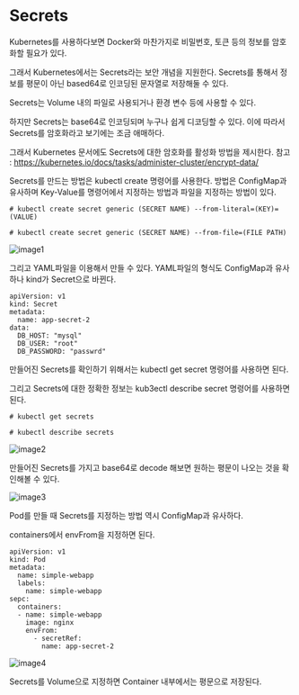 # Secrets

Kubernetes를 사용하다보면 Docker와 마찬가지로 비밀번호, 토큰 등의 정보를 암호화할 필요가 있다.

그래서 Kubernetes에서는 Secrets라는 보안 개념을 지원한다. Secrets를 통해서 정보를 평문이 아닌 based64로 인코딩된 문자열로 저장해둘 수 있다.

Secrets는 Volume 내의 파일로 사용되거나 환경 변수 등에 사용할 수 있다. 

하지만 Secrets는 base64로 인코딩되며 누구나 쉽게 디코딩할 수 있다. 이에 따라서 Secrets를 암호화라고 보기에는 조금 애매하다.

그래서 Kubernetes 문서에도 Secrets에 대한 암호화를 활성화 방법을 제시한다. 참고 : https://kubernetes.io/docs/tasks/administer-cluster/encrypt-data/

Secrets를 만드는 방법은 kubectl create 명령어를 사용한다. 방법은 ConfigMap과 유사하며 Key-Value를 명령어에서 지정하는 방법과 파일을 지정하는 방법이 있다.

```
# kubectl create secret generic (SECRET NAME) --from-literal=(KEY)=(VALUE)

# kubectl create secret generic (SECRET NAME) --from-file=(FILE PATH)
```

![image1]()

그리고 YAML파일을 이용해서 만들 수 있다. YAML파일의 형식도 ConfigMap과 유사하나 kind가 Secret으로 바뀐다.

```
apiVersion: v1
kind: Secret
metadata:
  name: app-secret-2
data:
  DB_HOST: "mysql"
  DB_USER: "root"
  DB_PASSWORD: "passwrd"
```

만들어진 Secrets를 확인하기 위해서는 kubectl get secret 명령어를 사용하면 된다.

그리고 Secrets에 대한 정확한 정보는 kub3ectl describe secret 명령어를 사용하면 된다.

```
# kubectl get secrets

# kubectl describe secrets
```

![image2]()

만들어진 Secrets를 가지고 base64로 decode 해보면 원하는 평문이 나오는 것을 확인해볼 수 있다.

![image3]()

Pod를 만들 때 Secrets를 지정하는 방법 역시 ConfigMap과 유사하다.

containers에서 envFrom을 지정하면 된다.

```
apiVersion: v1
kind: Pod
metadata:
  name: simple-webapp
  labels:
    name: simple-webapp
sepc:
  containers:
  - name: simple-webapp
    image: nginx
    envFrom:
      - secretRef:
        name: app-secret-2
```

![image4]()

Secrets를 Volume으로 지정하면 Container 내부에서는 평문으로 저장된다.
